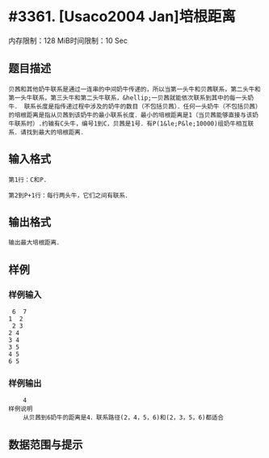 # #3361. [Usaco2004 Jan]培根距离

内存限制：128 MiB时间限制：10 Sec

## 题目描述

    贝茜和其他奶牛联系是通过一连串的中间奶牛传递的，所以当第一头牛和贝茜联系，第二头牛和第一头牛联系，第三头牛和第二头牛联系，&hellip;一贝茜就能依次联系到其中的每一头奶牛． 联系长度是指传递过程中涉及的奶牛的数目（不包括贝茜）．任何一头奶牛（不包括贝茜）的培根距离是指从贝茜到该奶牛的最小联系长度．最小的培根距离是1（当贝茜能够直接与该奶牛联系时）.约输有C头牛，编号1到C，贝茜是1号．有P(1&le;P&le;10000)组奶牛相互联系．请找到最大的培根距离．

## 输入格式

    第1行：C和P.

    第2到P+1行：每行两头牛，它们之间有联系．

## 输出格式

 

    输出最大培根距离．

## 样例

### 样例输入

    
    
     6  7
    1  2
     2 3
    2 4
    3 4
    3 5
    4 5
    6 5 
     
    
    

### 样例输出

    
        4
    样例说明
        从贝茜到6奶牛的距离是4．联系路径(2，4，5，6)和(2，3，5，6)都适合
    

## 数据范围与提示
